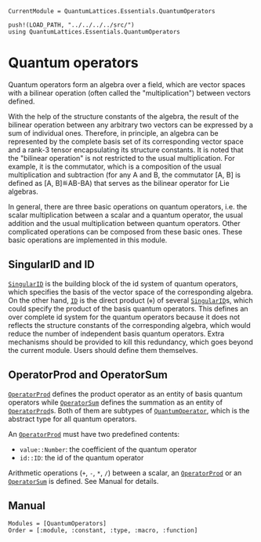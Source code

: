 ```@meta
CurrentModule = QuantumLattices.Essentials.QuantumOperators
```

```@setup quantumalgebras
push!(LOAD_PATH, "../../../../src/")
using QuantumLattices.Essentials.QuantumOperators
```

# Quantum operators

Quantum operators form an algebra over a field, which are vector spaces with a bilinear operation (often called the "multiplication") between vectors defined.

With the help of the structure constants of the algebra, the result of the bilinear operation between any arbitrary two vectors can be expressed by a sum of individual ones. Therefore, in principle, an algebra can be represented by the complete basis set of its corresponding vector space and a rank-3 tensor encapsulating its structure constants. It is noted that the "bilinear operation" is not restricted to the usual multiplication. For example, it is the commutator, which is a composition of the usual multiplication and subtraction (for any A and B, the commutator [A, B] is defined as [A, B]≝AB-BA) that serves as the bilinear operator for Lie algebras.

In general, there are three basic operations on quantum operators, i.e. the scalar multiplication between a scalar and a quantum operator, the usual addition and the usual multiplication between quantum operators. Other complicated operations can be composed from these basic ones. These basic operations are implemented in this module.

## SingularID and ID

[`SingularID`](@ref) is the building block of the id system of quantum operators, which specifies the basis of the vector space of the corresponding algebra. On the other hand, [`ID`](@ref) is the direct product (`⊗`) of several [`SingularID`](@ref)s, which could specify the product of the basis quantum operators. This defines an over complete id system for the quantum operators because it does not reflects the structure constants of the corresponding algebra, which would reduce the number of independent basis quantum operators. Extra mechanisms should be provided to kill this redundancy, which goes beyond the current module. Users should define them themselves.

## OperatorProd and OperatorSum

[`OperatorProd`](@ref) defines the product operator as an entity of basis quantum operators while [`OperatorSum`](@ref) defines the summation as an entity of [`OperatorProd`](@ref)s. Both of them are subtypes of [`QuantumOperator`](@ref), which is the abstract type for all quantum operators.

An [`OperatorProd`](@ref) must have two predefined contents:
- `value::Number`: the coefficient of the quantum operator
- `id::ID`: the id of the quantum operator

Arithmetic operations (`+`, `-`, `*`, `/`) between a scalar, an [`OperatorProd`](@ref) or an [`OperatorSum`](@ref) is defined. See Manual for details.

## Manual

```@autodocs
Modules = [QuantumOperators]
Order = [:module, :constant, :type, :macro, :function]
```
